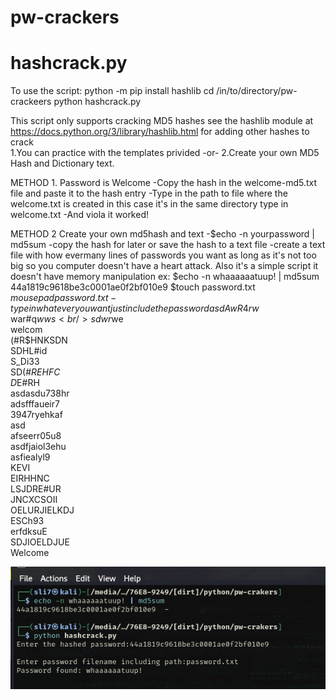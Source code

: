 # pw-crackers
# hashcrack.py
To use the script:
python -m pip install hashlib
cd /in/to/directory/pw-crackeers
python hashcrack.py

This script only supports cracking MD5 hashes see the hashlib module at https://docs.python.org/3/library/hashlib.html
for adding other hashes to crack
<br />
1.You can practice with the templates privided -or-
2.Create your own MD5 Hash and Dictionary text.

METHOD 1.
Password is Welcome
-Copy the hash in the welcome-md5.txt file and paste it to the hash entry
-Type in the path to file where the welcome.txt is created in this case
it's in the same directory type in welcome.txt
-And viola it worked!

METHOD 2
Create your own md5hash and text
-$echo -n yourpassword | md5sum
-copy the hash for later or save the hash to a text file
-create a text file with how evermany lines of passwords you want as long
as it's not too big so you computer doesn't have a heart attack.
Also it's a simple script it doesn't have memory manipulation
ex:
  $echo -n whaaaaaatuup! | md5sum
  44a1819c9618be3c0001ae0f2bf010e9
  $touch password.txt
  $mousepad password.txt
  -type in whatever you want just include the password
      asdAwR4rw$ <br/>
      war#q$wws  <br/>
      sdwr$we    <br/>
      welcom <br/>
      (#R$HNKSDN<br/>
      SDHL#id<br/>
      S_Di33<br/>
      SD(#*REHFC<br/>
      D*E#RH<br/>
      asdasdu738hr<br/>
      adsfffaueir7<br/>
      3947ryehkaf<br/>
      asd<br/>
      afseerr05u8<br/>
      asdfjaiol3ehu<br/>
      asfiealyl9<br/>
      KEVI<br/>
      EIRHHNC<br/>
      LSJDRE#UR<br/>
      JNCXCSOII<br/>
      OELURJIELKDJ<br/>
      ESCh93<br/>
      erfdksuE<br/>
      SDJIOELDJUE<br/>
      Welcome<br/>

![alt text](https://github.com/dirtybrie/ditched-n-fixed-py3/blob/base/pw-crakers/hashcrack.png?raw=true)
